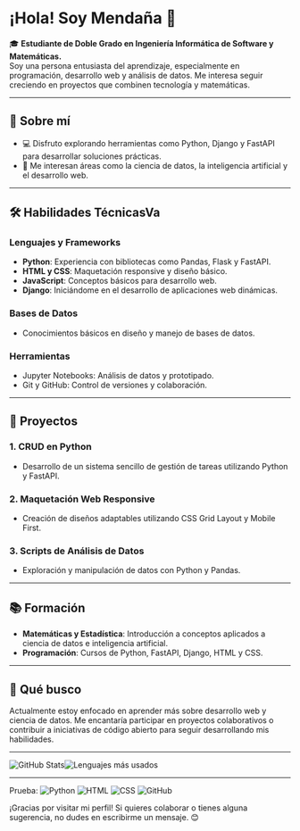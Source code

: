 # ¡Hola! Soy Mendaña 👋

🎓 **Estudiante de Doble Grado en Ingeniería Informática de Software y Matemáticas.**  
Soy una persona entusiasta del aprendizaje, especialmente en programación, desarrollo web y análisis de datos. Me interesa seguir creciendo en proyectos que combinen tecnología y matemáticas.

---

## 🌟 **Sobre mí**
- 💻 Disfruto explorando herramientas como Python, Django y FastAPI para desarrollar soluciones prácticas.
- 🎯 Me interesan áreas como la ciencia de datos, la inteligencia artificial y el desarrollo web.

---

## 🛠️ **Habilidades Técnicas**Va
### **Lenguajes y Frameworks**
- **Python**: Experiencia con bibliotecas como Pandas, Flask y FastAPI.
- **HTML y CSS**: Maquetación responsive y diseño básico.
- **JavaScript**: Conceptos básicos para desarrollo web.
- **Django**: Iniciándome en el desarrollo de aplicaciones web dinámicas.

### **Bases de Datos**
- Conocimientos básicos en diseño y manejo de bases de datos.

### **Herramientas**
- Jupyter Notebooks: Análisis de datos y prototipado.
- Git y GitHub: Control de versiones y colaboración.

---

## 🚀 **Proyectos**
### **1. CRUD en Python**
- Desarrollo de un sistema sencillo de gestión de tareas utilizando Python y FastAPI.

### **2. Maquetación Web Responsive**
- Creación de diseños adaptables utilizando CSS Grid Layout y Mobile First.

### **3. Scripts de Análisis de Datos**
- Exploración y manipulación de datos con Python y Pandas.

---

## 📚 **Formación**
- **Matemáticas y Estadística**: Introducción a conceptos aplicados a ciencia de datos e inteligencia artificial.
- **Programación**: Cursos de Python, FastAPI, Django, HTML y CSS.

---

## 🌱 **Qué busco**
Actualmente estoy enfocado en aprender más sobre desarrollo web y ciencia de datos. Me encantaría participar en proyectos colaborativos o contribuir a iniciativas de código abierto para seguir desarrollando mis habilidades.

---

![GitHub Stats](https://github-readme-stats.vercel.app/api?username=Mendana&show_icons=true&theme=radical)![Lenguajes más usados](https://github-readme-stats.vercel.app/api/top-langs/?username=Mendana&layout=compact&theme=radical)

---
Prueba:
![Python](https://img.shields.io/badge/Python-3776AB?style=for-the-badge&logo=python&logoColor=white)
![HTML](https://img.shields.io/badge/HTML-E34F26?style=for-the-badge&logo=html5&logoColor=white)
![CSS](https://img.shields.io/badge/CSS-1572B6?style=for-the-badge&logo=css3&logoColor=white)
![GitHub](https://img.shields.io/badge/GitHub-181717?style=for-the-badge&logo=github&logoColor=white)


¡Gracias por visitar mi perfil! Si quieres colaborar o tienes alguna sugerencia, no dudes en escribirme un mensaje. 😊
